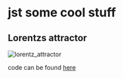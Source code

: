 # jst some cool stuff

## Lorentzs attractor

![lorentz_attractor](./assets/lorentz_attractor.gif?raw=true "Title")

code can be found [here]('./lorentzs%20attractor')
